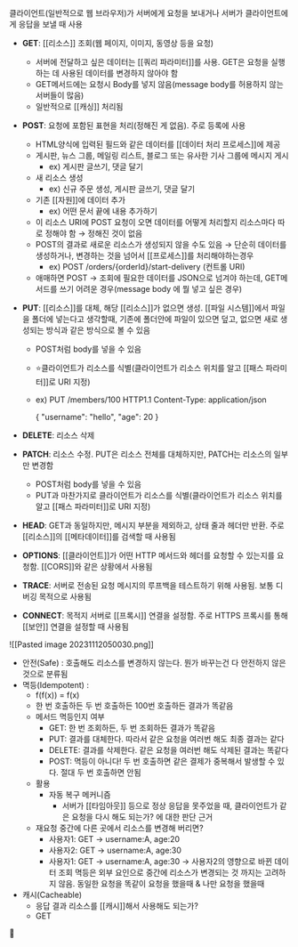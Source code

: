 클라이언트(일반적으로 웹 브라우저)가 서버에게 요청을 보내거나 서버가 클라이언트에게 응답을 보낼 때 사용

- **GET**: [[리소스]] 조회(웹 페이지, 이미지, 동영상 등을 요청)
	- 서버에 전달하고 싶은 데이터는 [[쿼리 파라미터]]를 사용. GET은 요청을 실행하는 데 사용된 데이터를 변경하지 않아야 함
	- GET메서드에는 요청시 Body를 넣지 않음(message body를 허용하지 않는 서버들이 많음)
	- 일반적으로 [[캐싱]] 처리됨
    
- **POST**: 요청에 포함된 표현을 처리(정해진 게 없음). 주로 등록에 사용
	- HTML양식에 입력된 필드와 같은 데이터를 [[데이터 처리 프로세스]]에 제공
	- 게시판, 뉴스 그룹, 메일링 리스트, 블로그 또는 유사한 기사 그룹에 메시지 게시
		- ex) 게시판 글쓰기, 댓글 달기
	- 새 리소스 생성
		- ex) 신규 주문 생성, 게시판 글쓰기, 댓글 달기
	- 기존 [[자원]]에 데이터 추가
		- ex) 어떤 문서 끝에 내용 추가하기
	- 이 리소스 URI에 POST 요청이 오면 데이터를 어떻게 처리할지 리소스마다 따로 정해야 함 → 정해진 것이 없음
	- POST의 결과로 새로운 리소스가 생성되지 않을 수도 있음 → 단순히 데이터를 생성하거나, 변경하는 것을 넘어서 [[프로세스]]를 처리해야하는경우
		- ex) POST /orders/{orderId}/start-delivery (컨트롤 URI)
	- 애매하면 POST → 조회에 필요한 데이터를 JSON으로 넘겨야 하는데, GET메서드를 쓰기 어려운 경우(message body 에 뭘 넣고 싶은 경우)
    
- **PUT**: [[리소스]]를 대체, 해당 [[리소스]]가 없으면 생성. [[파일 시스템]]에서 파일을 폴더에 넣는다고 생각할때, 기존에 폴더안에 파일이 있으면 덮고, 없으면 새로 생성되는 방식과 같은 방식으로 볼 수 있음
	- POST처럼 body를 넣을 수 있음
	- ⭐️클라이언트가 리소스를 식별(클라이언트가 리소스 위치를 알고 [[패스 파라미터]]로 URI 지정)
	- ex) PUT /members/100 HTTP1.1
	  Content-Type: application/json
	  
	  {
		  "username": "hello",
		  "age": 20
	  }
	  
- **DELETE**: 리소스 삭제
    
- **PATCH**: 리소스 수정. PUT은 리소스 전체를 대체하지만, PATCH는 리소스의 일부만 변경함
	- POST처럼 body를 넣을 수 있음
	- PUT과 마찬가지로 클라이언트가 리소스를 식별(클라이언트가 리소스 위치를 알고 [[패스 파라미터]]로 URI 지정)
    
- **HEAD**: GET과 동일하지만, 메시지 부분을 제외하고, 상태 줄과 헤더만 반환. 주로 [[리소스]]의 [[메타데이터]]를 검색할 때 사용됨
    
- **OPTIONS**: [[클라이언트]]가 어떤 HTTP 메서드와 헤더를 요청할 수 있는지를 요청함. [[CORS]]와 같은 상황에서 사용됨
    
- **TRACE**: 서버로 전송된 요청 메시지의 루프백을 테스트하기 위해 사용됨. 보통 디버깅 목적으로 사용됨
    
- **CONNECT**: 목적지 서버로 [[프록시]] 연결을 설정함. 주로 HTTPS 프록시를 통해 [[보안]] 연결을 설정할 때 사용됨


![[Pasted image 20231112050030.png]]

- 안전(Safe) : 호출해도 리소스를 변경하지 않는다. 뭔가 바꾸는건 다 안전하지 않은것으로 분류됨
- 멱등(Idempotent) : 
	- f(f(x)) = f(x)
	- 한 번 호출하든 두 번 호출하든 100번 호출하든 결과가 똑같음
	- 메서드 멱등인지 여부
		- GET: 한 번 조회하든, 두 번 조회하든 결과가 똑같음
		- PUT: 결과를 대체한다. 따라서 같은 요청을 여러번 해도 최종 결과는 같다
		- DELETE: 결과를 삭제한다. 같은 요청을 여러번 해도 삭제된 결과는 똑같다
		- POST: 멱등이 아니다! 두 번 호출하면 같은 결제가 중복해서 발생할 수 있다. 절대 두 번 호출하면 안됨
	- 활용
		- 자동 복구 메커니즘
			- 서버가 [[타임아웃]] 등으로 정상 응답을 못주었을 때, 클라이언트가 같은 요청을 다시 해도 되는가? 에 대한 판단 근거
	- 재요청 중간에 다른 곳에서 리소스를 변경해 버리면?
		- 사용자1: GET → username:A, age:20
		- 사용자2: GET → username:A, age:30
		- 사용자1: GET → username:A, age:30 → 사용자2의 영향으로 바뀐 데이터 조회
		  멱등은 외부 요인으로 중간에 리소스가 변경되는 것 까지는 고려하지 않음. 동일한 요청을 똑같이 요청을 했을때 & 나만 요청을 했을때
- 캐시(Cacheable)
	- 응답 결과 리소스를 [[캐시]]해서 사용해도 되는가?
	- GET















